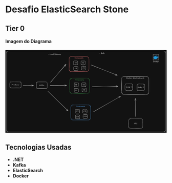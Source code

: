 # Desafio ElasticSearch Stone



## Tier 0

#### Imagem do Diagrama

![Descrição da imagem](https://github.com/evertongmdr/Stone.DesafioElasticSearch/blob/master/documentos/diagrama-arquitetura.png)


## Tecnologias Usadas
- **.NET** 
- **Kafka**
- **ElasticSearch**
- **Docker**
